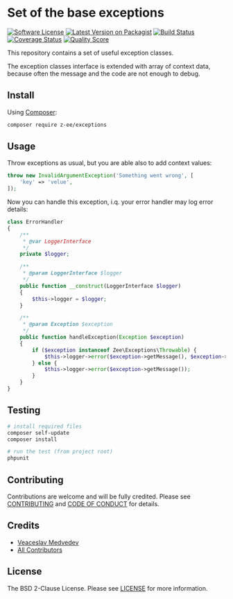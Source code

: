 # Set of the base exceptions

[![Software License][ico-license]][link-license]
[![Latest Version on Packagist][ico-version]][link-packagist]
[![Build Status][ico-travis]][link-travis]
[![Coverage Status][ico-scrutinizer]][link-scrutinizer]
[![Quality Score][ico-code-quality]][link-code-quality]

This repository contains a set of useful exception classes.

The exception classes interface is extended with array of context data,
because often the message and the code are not enough to debug. 

## Install

Using [Composer](https://getcomposer.org):

```bash
composer require z-ee/exceptions
```

## Usage

Throw exceptions as usual, but you are able also to add context values:

~~~php
throw new InvalidArgumentException('Something went wrong', [
    'key' => 'velue',
]);
~~~

Now you can handle this exception, i.q. your error handler may log error details:

~~~php
class ErrorHandler
{
    /**
     * @var LoggerInterface
     */
    private $logger;

    /**
     * @param LoggerInterface $logger
     */
    public function __construct(LoggerInterface $logger)
    {
        $this->logger = $logger;
    }

    /**
     * @param Exception $exception
     */
    public function handleException(Exception $exception)
    {
        if ($exception instanceof Zee\Exceptions\Throwable) {
            $this->logger->error($exception->getMessage(), $exception->getContext());
        } else {
            $this->logger->error($exception->getMessage());
        }
    }
}
~~~

## Testing

```bash
# install required files
composer self-update
composer install

# run the test (from project root)
phpunit
```

## Contributing

Contributions are welcome and will be fully credited. Please see [CONTRIBUTING](CONTRIBUTING.md) and [CODE OF CONDUCT](CODE_OF_CONDUCT.md) for details.

## Credits

- [Veaceslav Medvedev](https://github.com/slavcodev)
- [All Contributors](../../contributors)

## License

The BSD 2-Clause License. Please see [LICENSE][link-license] for more information.

[ico-version]: https://img.shields.io/packagist/v/z-ee/exceptions.svg?style=flat-square
[ico-license]: https://img.shields.io/badge/License-BSD%202--Clause-blue.svg?style=flat-square
[ico-travis]: https://img.shields.io/travis/zee/exceptions/master.svg?style=flat-square
[ico-scrutinizer]: https://img.shields.io/scrutinizer/coverage/g/zee/exceptions.svg?style=flat-square
[ico-code-quality]: https://img.shields.io/scrutinizer/g/zee/exceptions.svg?style=flat-square

[link-packagist]: https://packagist.org/packages/z-ee/exceptions
[link-license]: LICENSE
[link-travis]: https://travis-ci.org/zee/exceptions
[link-scrutinizer]: https://scrutinizer-ci.com/g/zee/exceptions/code-structure
[link-code-quality]: https://scrutinizer-ci.com/g/zee/exceptions
